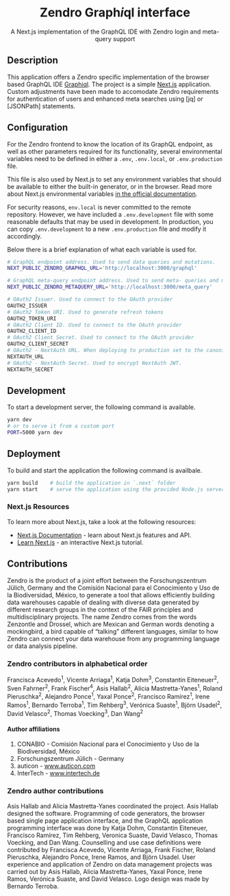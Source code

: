<h1 align=center>Zendro Graph<i>i</i>ql interface</h1>

<p align=center>A Next.js implementation of the GraphQL IDE with Zendro login and meta-query support</p>

## Description

This application offers a Zendro specific implementation of the browser based GraphQL IDE [Graphiql](). The project is a simple [Next.js](https://nextjs.org/) application. Custom adjustments have been made to accomodate Zendro requirements for authentication of users and enhanced meta searches using [jq] or [JSONPath] statements.

## Configuration

For the Zendro frontend to know the location of its GraphQL endpoint, as well as other parameters required for its functionality, several environmental variables need to be defined in either a `.env`, `.env.local`, or `.env.production` file.

This file is also used by Next.js to set any environment variables that should be available to either the built-in generator, or in the browser. Read more about Next.js environmental variables [in the official documentation](https://nextjs.org/docs/basic-features/environment-variables).

For security reasons, `env.local` is never committed to the remote repository. However, we have included a `.env.development` file with some reasonable defaults that may be used in development. In production, you can copy `.env.development` to a new `.env.production` file and modify it accordingly.

Below there is a brief explanation of what each variable is used for.

```bash
# GraphQL endpoint address. Used to send data queries and mutations.
NEXT_PUBLIC_ZENDRO_GRAPHQL_URL='http://localhost:3000/graphql'

# GraphQL meta-query endpoint address. Used to send meta- queries and mutations.
NEXT_PUBLIC_ZENDRO_METAQUERY_URL='http://localhost:3000/meta_query'

# OAuth2 Issuer. Used to connect to the OAuth provider
OAUTH2_ISSUER
# OAuth2 Token URI. Used to generate refresh tokens
OAUTH2_TOKEN_URI
# OAuth2 Client ID. Used to connect to the OAuth provider
OAUTH2_CLIENT_ID
# OAuth2 Client Secret. Used to connect to the OAuth provider
OAUTH2_CLIENT_SECRET
# OAuth2 - NextAuth URL. When deploying to production set to the canonical URL of your site.
NEXTAUTH_URL
# OAuth2 - NextAuth Secret. Used to encrypt NextAuth JWT.
NEXTAUTH_SECRET
```

## Development

To start a development server, the following command is available.

```bash
yarn dev
# or to serve it from a custom port
PORT=5000 yarn dev
```

## Deployment

To build and start the application the following command is availbale.

```bash
yarn build    # build the application in `.next` folder
yarn start    # serve the application using the provided Node.js server
```

### Next.js Resources

To learn more about Next.js, take a look at the following resources:

- [Next.js Documentation](https://nextjs.org/docs) - learn about Next.js features and API.
- [Learn Next.js](https://nextjs.org/learn) - an interactive Next.js tutorial.

## Contributions
Zendro is the product of a joint effort between the Forschungszentrum Jülich, Germany and the Comisión Nacional para el Conocimiento y Uso de la Biodiversidad, México, to generate a tool that allows efficiently building data warehouses capable of dealing with diverse data generated by different research groups in the context of the FAIR principles and multidisciplinary projects. The name Zendro comes from the words Zenzontle and Drossel, which are Mexican and German words denoting a mockingbird, a bird capable of “talking” different languages, similar to how Zendro can connect your data warehouse from any programming language or data analysis pipeline.

### Zendro contributors in alphabetical order
Francisca Acevedo<sup>1</sup>, Vicente Arriaga<sup>1</sup>, Katja Dohm<sup>3</sup>, Constantin Eiteneuer<sup>2</sup>, Sven Fahrner<sup>2</sup>, Frank Fischer<sup>4</sup>, Asis Hallab<sup>2</sup>, Alicia Mastretta-Yanes<sup>1</sup>, Roland Pieruschka<sup>2</sup>, Alejandro Ponce<sup>1</sup>, Yaxal Ponce<sup>2</sup>, Francisco Ramírez<sup>1</sup>, Irene Ramos<sup>1</sup>, Bernardo Terroba<sup>1</sup>, Tim Rehberg<sup>3</sup>, Verónica Suaste<sup>1</sup>, Björn Usadel<sup>2</sup>, David Velasco<sup>2</sup>, Thomas Voecking<sup>3</sup>, Dan Wang<sup>2</sup>

#### Author affiliations
1. CONABIO - Comisión Nacional para el Conocimiento y Uso de la Biodiversidad, México
2. Forschungszentrum Jülich - Germany
3. auticon - www.auticon.com
4. InterTech - www.intertech.de

### Zendro author contributions
Asis Hallab and Alicia Mastretta-Yanes coordinated the project. Asis Hallab designed the software. Programming of code generators, the browser based single page application interface, and the GraphQL application programming interface was done by Katja Dohm, Constantin Eiteneuer, Francisco Ramírez, Tim Rehberg, Veronica Suaste, David Velasco, Thomas Voecking, and Dan Wang. Counselling and use case definitions were contributed by Francisca Acevedo, Vicente Arriaga, Frank Fischer, Roland Pieruschka, Alejandro Ponce, Irene Ramos, and Björn Usadel. User experience and application of Zendro on data management projects was carried out by Asis Hallab, Alicia Mastretta-Yanes, Yaxal Ponce, Irene Ramos, Verónica Suaste, and David Velasco. Logo design was made by Bernardo Terroba.